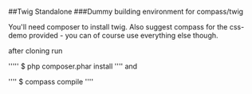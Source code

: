 ##Twig Standalone 
###Dummy building environment for compass/twig

You'll need composer to install twig.
Also suggest compass for the css-demo provided - you can of course use everything else though.

after cloning run

'''''
$ php composer.phar install
''''
and

''''
$ compass compile
''''

